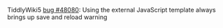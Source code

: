 
TiddlyWiki5 [bug #48080][bug]: Using the external JavaScript template always brings up save and reload warning 

[bug]: https://github.com/Jermolene/TiddlyWiki5/issues/4808

